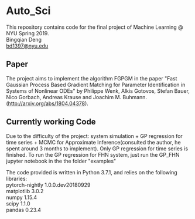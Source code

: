 # Auto_Sci  
This repository contains code for the final project of Machine Learning @ NYU Spring 2019.  
Bingqian Deng  
bd1397@nyu.edu  


## Paper  
The project aims to implement the algorithm FGPGM in the paper "Fast Gaussian Process Based Gradient Matching for Parameter Identification in Systems of Nonlinear ODEs" by Philippe Wenk, Alkis Gotovos, Stefan Bauer, Nico Gorbach, Andreas Krause and Joachim M. Buhmann. (http://arxiv.org/abs/1804.04378).  

## Currently working Code  

Due to the difficulty of the project: system simulation + GP regression for time series + MCMC for Approximate Inference(consulted the author, he spent around 3 months to implement). Only GP regression for time series is finished.
To run the GP regression for FHN system, just run the GP_FHN jupyter notebook in the the folder "examples"  

The code provided is written in Python 3.7.1, and relies on the following libraries:  
pytorch-nightly           1.0.0.dev20180929  
matplotlib                3.0.2  
numpy                     1.15.4  
scipy                     1.1.0  
pandas                    0.23.4
